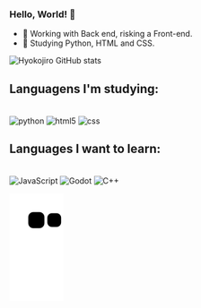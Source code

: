 ### Hello, World! 🤙
- 🔭 Working with Back end, risking a Front-end.
- 🌱 Studying Python, HTML and CSS.

![Hyokojiro GitHub stats](https://github-readme-stats.vercel.app/api?username=JonathanSaan&show_icons=true&theme=radical)
## Languagens I'm studying:

<div style="display : inline_block"><br/>
  <img align="center" alt="python" src="https://img.shields.io/badge/Python-3776AB?style=for-the-badge&logo=python&logoColor=white" />
  <img align="center" alt="html5" src="https://img.shields.io/badge/HTML-239120?style=for-the-badge&logo=html5&logoColor=white" />
  <img align="center" alt="css" src="https://img.shields.io/badge/CSS-239120?&style=for-the-badge&logo=css3&logoColor=white" />


</div>


## Languages ​​I want to learn:

<div style="display : inline_block"><br/>
  <img align="center" alt="JavaScript" src="https://img.shields.io/badge/JavaScript-F7DF1E?style=for-the-badge&logo=javascript&logoColor=black" />
  <img align="center" alt="Godot" src"https://img.shields.io/badge/Godot-478CBF?style=for-the-badge&logo=GodotEngine&logoColor=white" />
  <img align="center" alt="C++" src="https://img.shields.io/badge/C%2B%2B-00599C?style=for-the-badge&logo=c%2B%2B&logoColor=white" />

![Snake animation](https://github.com/hyokojiro/hyokojiro/blob/output/github-contribution-grid-snake.svg)

</div>
